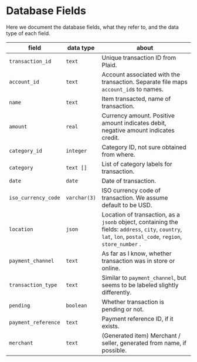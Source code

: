 # Database Fields

Here we document the database fields, what they refer to, and the data type of each field.

| field | data type | about |
| --- | --- | --- |
| `transaction_id` | `text` | Unique transaction ID from Plaid. |
| `account_id` | `text` | Account associated with the transaction. Separate file maps `account_id`s to names. |
| `name` | `text` | Item transacted, name of transaction. |
| `amount` | `real` | Currency amount. Positive amount indicates debit, negative amount indicates credit. |
| `category_id` | `integer` | Category ID, not sure obtained from where. |
| `category` | `text []` | List of category labels for transaction. |
| `date` | `date` | Date of transaction. |
| `iso_currency_code` | `varchar(3)` | ISO currency code of transaction. We assume default to be USD. |
| `location` | `json` | Location of transaction, as a `jsonb` object, containing the fields: `address`, `city`, `country`, `lat`, `lon`, `postal_code`, `region`, `store_number`    . |
| `payment_channel` | `text` | As far as I know, whether transaction was in store or online. |
| `transaction_type` | `text` | Similar to `payment_channel`, but seems to be labeled slightly differently. |
| `pending` | `boolean` | Whether transaction is pending or not. |
| `payment_reference` | `text` | Payment reference ID, if it exists. |
| `merchant` | `text` | (Generated item) Merchant / seller, generated from name, if possible. |
